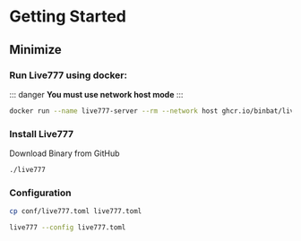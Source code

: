 # Getting Started

## Minimize

### Run Live777 using docker:

::: danger
**You must use network host mode**
:::

```sh
docker run --name live777-server --rm --network host ghcr.io/binbat/live777-server:latest live777
```

### Install Live777

Download Binary from GitHub

```bash
./live777
```

### Configuration

```bash
cp conf/live777.toml live777.toml

live777 --config live777.toml
```


